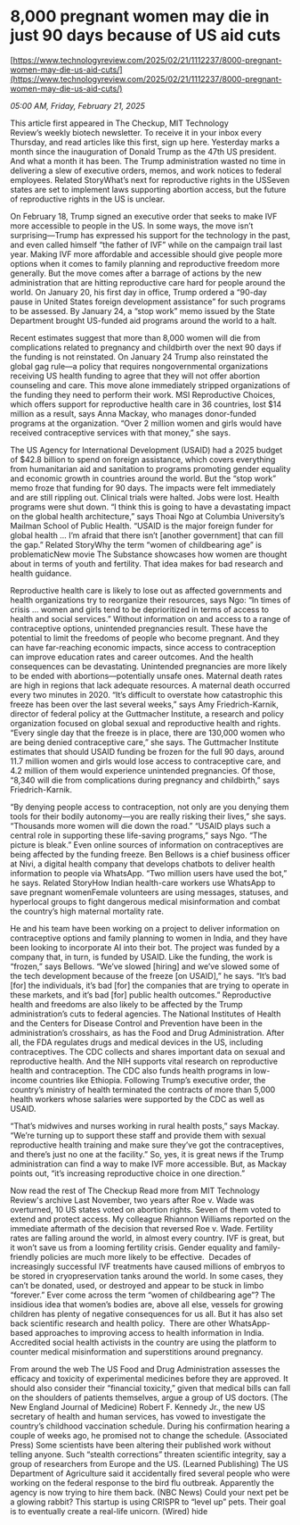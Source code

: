 # 8,000 pregnant women may die in just 90 days because of US aid cuts

[https://www.technologyreview.com/2025/02/21/1112237/8000-pregnant-women-may-die-us-aid-cuts/](https://www.technologyreview.com/2025/02/21/1112237/8000-pregnant-women-may-die-us-aid-cuts/)

*05:00 AM, Friday, February 21, 2025*

This article first appeared in The Checkup, MIT Technology Review’s weekly biotech newsletter. To receive it in your inbox every Thursday, and read articles like this first, sign up here. Yesterday marks a month since the inauguration of Donald Trump as the 47th US president. And what a month it has been. The Trump administration wasted no time in delivering a slew of executive orders, memos, and work notices to federal employees. Related StoryWhat’s next for reproductive rights in the USSeven states are set to implement laws supporting abortion access, but the future of reproductive rights in the US is unclear.

On February 18, Trump signed an executive order that seeks to make IVF more accessible to people in the US. In some ways, the move isn’t surprising—Trump has expressed his support for the technology in the past, and even called himself “the father of IVF” while on the campaign trail last year. Making IVF more affordable and accessible should give people more options when it comes to family planning and reproductive freedom more generally. But the move comes after a barrage of actions by the new administration that are hitting reproductive care hard for people around the world. On January 20, his first day in office, Trump ordered a “90-day pause in United States foreign development assistance” for such programs to be assessed. By January 24, a “stop work” memo issued by the State Department brought US-funded aid programs around the world to a halt.

Recent estimates suggest that more than 8,000 women will die from complications related to pregnancy and childbirth over the next 90 days if the funding is not reinstated. On January 24 Trump also reinstated the global gag rule—a policy that requires nongovernmental organizations receiving US health funding to agree that they will not offer abortion counseling and care. This move alone immediately stripped organizations of the funding they need to perform their work. MSI Reproductive Choices, which offers support for reproductive health care in 36 countries, lost $14 million as a result, says Anna Mackay, who manages donor-funded programs at the organization. “Over 2 million women and girls would have received contraceptive services with that money,” she says.

The US Agency for International Development (USAID) had a 2025 budget of $42.8 billion to spend on foreign assistance, which covers everything from humanitarian aid and sanitation to programs promoting gender equality and economic growth in countries around the world. But the “stop work” memo froze that funding for 90 days. The impacts were felt immediately and are still rippling out. Clinical trials were halted. Jobs were lost. Health programs were shut down. “I think this is going to have a devastating impact on the global health architecture,” says Thoai Ngo at Columbia University’s Mailman School of Public Health. “USAID is the major foreign funder for global health … I’m afraid that there isn’t [another government] that can fill the gap.” Related StoryWhy the term “women of childbearing age” is problematicNew movie The Substance showcases how women are thought about in terms of youth and fertility. That idea makes for bad research and health guidance.

Reproductive health care is likely to lose out as affected governments and health organizations try to reorganize their resources, says Ngo: “In times of crisis … women and girls tend to be deprioritized in terms of access to health and social services.”  Without information on and access to a range of contraceptive options, unintended pregnancies result. These have the potential to limit the freedoms of people who become pregnant. And they can have far-reaching economic impacts, since access to contraception can improve education rates and career outcomes. And the health consequences can be devastating. Unintended pregnancies are more likely to be ended with abortions—potentially unsafe ones. Maternal death rates are high in regions that lack adequate resources. A maternal death occurred every two minutes in 2020. “It’s difficult to overstate how catastrophic this freeze has been over the last several weeks,” says Amy Friedrich-Karnik, director of federal policy at the Guttmacher Institute, a research and policy organization focused on global sexual and reproductive health and rights. “Every single day that the freeze is in place, there are 130,000 women who are being denied contraceptive care,” she says. The Guttmacher Institute estimates that should USAID funding be frozen for the full 90 days, around 11.7 million women and girls would lose access to contraceptive care, and 4.2 million of them would experience unintended pregnancies. Of those, “8,340 will die from complications during pregnancy and childbirth,” says Friedrich-Karnik.

“By denying people access to contraception, not only are you denying them tools for their bodily autonomy—you are really risking their lives,” she says. “Thousands more women will die down the road.” “USAID plays such a central role in supporting these life-saving programs,” says Ngo. “The picture is bleak.” Even online sources of information on contraceptives are being affected by the funding freeze. Ben Bellows is a chief business officer at Nivi, a digital health company that develops chatbots to deliver health information to people via WhatsApp. “Two million users have used the bot,” he says. Related StoryHow Indian health-care workers use WhatsApp to save pregnant womenFemale volunteers are using messages, statuses, and hyperlocal groups to fight dangerous medical misinformation and combat the country’s high maternal mortality rate.

He and his team have been working on a project to deliver information on contraceptive options and family planning to women in India, and they have been looking to incorporate AI into their bot. The project was funded by a company that, in turn, is funded by USAID. Like the funding, the work is “frozen,” says Bellows.  “We’ve slowed [hiring] and we’ve slowed some of the tech development because of the freeze [on USAID],” he says. “It’s bad [for] the individuals, it’s bad [for] the companies that are trying to operate in these markets, and it’s bad [for] public health outcomes.” Reproductive health and freedoms are also likely to be affected by the Trump administration’s cuts to federal agencies. The National Institutes of Health and the Centers for Disease Control and Prevention have been in the administration’s crosshairs, as has the Food and Drug Administration. After all, the FDA regulates drugs and medical devices in the US, including contraceptives. The CDC collects and shares important data on sexual and reproductive health. And the NIH supports vital research on reproductive health and contraception. The CDC also funds health programs in low-income countries like Ethiopia. Following Trump’s executive order, the country’s ministry of health terminated the contracts of more than 5,000 health workers whose salaries were supported by the CDC as well as USAID.

“That’s midwives and nurses working in rural health posts,” says Mackay. “We’re turning up to support these staff and provide them with sexual reproductive health training and make sure they’ve got the contraceptives, and there’s just no one at the facility.” So, yes, it is great news if the Trump administration can find a way to make IVF more accessible. But, as Mackay points out, “it’s increasing reproductive choice in one direction.”

Now read the rest of The Checkup Read more from MIT Technology Review's archive Last November, two years after Roe v. Wade was overturned, 10 US states voted on abortion rights. Seven of them voted to extend and protect access. My colleague Rhiannon Williams reported on the immediate aftermath of the decision that reversed Roe v. Wade. Fertility rates are falling around the world, in almost every country. IVF is great, but it won’t save us from a looming fertility crisis. Gender equality and family-friendly policies are much more likely to be effective.  Decades of increasingly successful IVF treatments have caused millions of embryos to be stored in cryopreservation tanks around the world. In some cases, they can’t be donated, used, or destroyed and appear to be stuck in limbo “forever.” Ever come across the term “women of childbearing age”? The insidious idea that women’s bodies are, above all else, vessels for growing children has plenty of negative consequences for us all. But it has also set back scientific research and health policy.  There are other WhatsApp-based approaches to improving access to health information in India. Accredited social health activists in the country are using the platform to counter medical misinformation and superstitions around pregnancy.

From around the web The US Food and Drug Administration assesses the efficacy and toxicity of experimental medicines before they are approved. It should also consider their “financial toxicity,” given that medical bills can fall on the shoulders of patients themselves, argue a group of US doctors. (The New England Journal of Medicine) Robert F. Kennedy Jr., the new US secretary of health and human services, has vowed to investigate the country’s childhood vaccination schedule. During his confirmation hearing a couple of weeks ago, he promised not to change the schedule. (Associated Press) Some scientists have been altering their published work without telling anyone. Such “stealth corrections” threaten scientific integrity, say a group of researchers from Europe and the US. (Learned Publishing) The US Department of Agriculture said it accidentally fired several people who were working on the federal response to the bird flu outbreak. Apparently the agency is now trying to hire them back. (NBC News) Could your next pet be a glowing rabbit? This startup is using CRISPR to “level up” pets. Their goal is to eventually create a real-life unicorn. (Wired) hide

